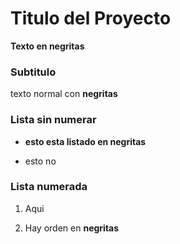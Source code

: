 # Titulo del Proyecto


**Texto en negritas**


### Subtitulo


texto normal con **negritas**


[//]:# (ignora esto, es un comentario)


### Lista sin numerar
* **esto esta listado en negritas**  

* esto no 

### Lista numerada

1. Aqui

2. Hay orden en **negritas**
